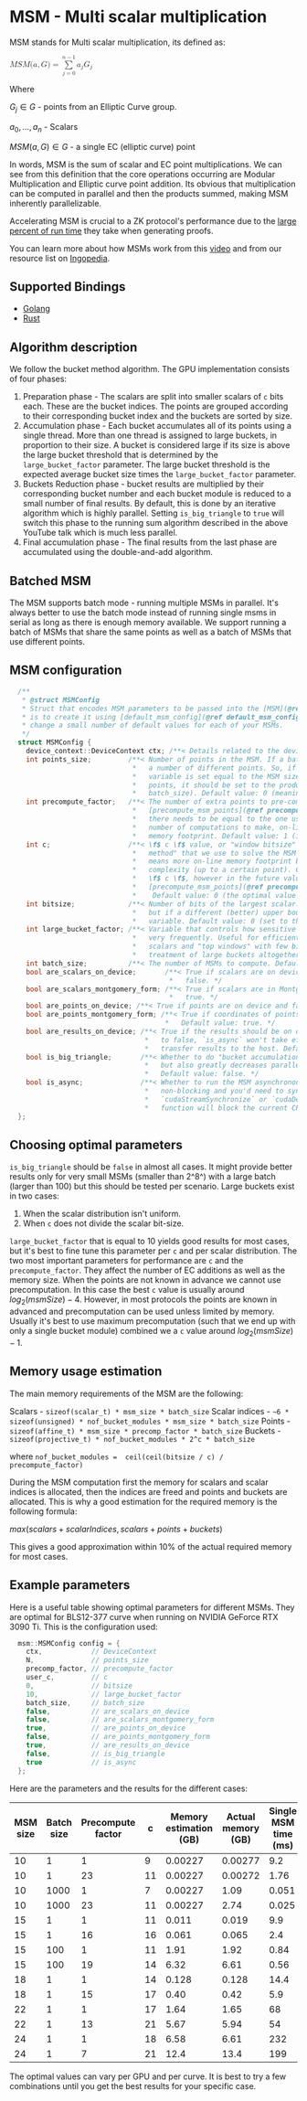 # MSM - Multi scalar multiplication

MSM stands for Multi scalar multiplication, its defined as:

<math xmlns="http://www.w3.org/1998/Math/MathML">
  <mi>M</mi>
  <mi>S</mi>
  <mi>M</mi>
  <mo stretchy="false">(</mo>
  <mi>a</mi>
  <mo>,</mo>
  <mi>G</mi>
  <mo stretchy="false">)</mo>
  <mo>=</mo>
  <munderover>
    <mo data-mjx-texclass="OP" movablelimits="false">&#x2211;</mo>
    <mrow data-mjx-texclass="ORD">
      <mi>j</mi>
      <mo>=</mo>
      <mn>0</mn>
    </mrow>
    <mrow data-mjx-texclass="ORD">
      <mi>n</mi>
      <mo>&#x2212;</mo>
      <mn>1</mn>
    </mrow>
  </munderover>
  <msub>
    <mi>a</mi>
    <mi>j</mi>
  </msub>
  <msub>
    <mi>G</mi>
    <mi>j</mi>
  </msub>
</math>

Where

$G_j \in G$ - points from an Elliptic Curve group.

$a_0, \ldots, a_n$ - Scalars

$MSM(a, G) \in G$ - a single EC (elliptic curve) point

In words, MSM is the sum of scalar and EC point multiplications. We can see from this definition that the core operations occurring are Modular Multiplication and Elliptic curve point addition. Its obvious that multiplication can be computed in parallel and then the products summed, making MSM inherently parallelizable.

Accelerating MSM is crucial to a ZK protocol's performance due to the [large percent of run time](https://hackmd.io/@0xMonia/SkQ6-oRz3#Hardware-acceleration-in-action) they take when generating proofs.

You can learn more about how MSMs work from this [video](https://www.youtube.com/watch?v=Bl5mQA7UL2I) and from our resource list on [Ingopedia](https://www.ingonyama.com/ingopedia/msm).

## Supported Bindings

- [Golang](../golang-bindings/msm.md)
- [Rust](../rust-bindings//msm.md)

## Algorithm description

We follow the bucket method algorithm. The GPU implementation consists of four phases:

1. Preparation phase - The scalars are split into smaller scalars of `c` bits each. These are the bucket indices. The points are grouped according to their corresponding bucket index and the buckets are sorted by size.
2. Accumulation phase - Each bucket accumulates all of its points using a single thread. More than one thread is assigned to large buckets, in proportion to their size. A bucket is considered large if its size is above the large bucket threshold that is determined by the `large_bucket_factor` parameter. The large bucket threshold is the expected average bucket size times the `large_bucket_factor` parameter.
3. Buckets Reduction phase - bucket results are multiplied by their corresponding bucket number and each bucket module is reduced to a small number of final results. By default, this is done by an iterative algorithm which is highly parallel. Setting `is_big_triangle` to `true` will switch this phase to the running sum algorithm described in the above YouTube talk which is much less parallel.
4. Final accumulation phase - The final results from the last phase are accumulated using the double-and-add algorithm.

## Batched MSM

The MSM supports batch mode - running multiple MSMs in parallel. It's always better to use the batch mode instead of running single msms in serial as long as there is enough memory available. We support running a batch of MSMs that share the same points as well as a batch of MSMs that use different points.

## MSM configuration

```c++
  /**
   * @struct MSMConfig
   * Struct that encodes MSM parameters to be passed into the [MSM](@ref MSM) function. The intended use of this struct
   * is to create it using [default_msm_config](@ref default_msm_config) function and then you'll hopefully only need to
   * change a small number of default values for each of your MSMs.
   */
  struct MSMConfig {
    device_context::DeviceContext ctx; /**< Details related to the device such as its id and stream id. */
    int points_size;         /**< Number of points in the MSM. If a batch of MSMs needs to be computed, this should be
                              *   a number of different points. So, if each MSM re-uses the same set of points, this
                              *   variable is set equal to the MSM size. And if every MSM uses a distinct set of
                              *   points, it should be set to the product of MSM size and [batch_size](@ref
                              *   batch_size). Default value: 0 (meaning it's equal to the MSM size). */
    int precompute_factor;   /**< The number of extra points to pre-compute for each point. See the
                              *   [precompute_msm_points](@ref precompute_msm_points) function, `precompute_factor` passed
                              *   there needs to be equal to the one used here. Larger values decrease the
                              *   number of computations to make, on-line memory footprint, but increase the static
                              *   memory footprint. Default value: 1 (i.e. don't pre-compute). */
    int c;                   /**< \f$ c \f$ value, or "window bitsize" which is the main parameter of the "bucket
                              *   method" that we use to solve the MSM problem. As a rule of thumb, larger value
                              *   means more on-line memory footprint but also more parallelism and less computational
                              *   complexity (up to a certain point). Currently pre-computation is independent of
                              *   \f$ c \f$, however in the future value of \f$ c \f$ here and the one passed into the
                              *   [precompute_msm_points](@ref precompute_msm_points) function will need to be identical.
                              *    Default value: 0 (the optimal value of \f$ c \f$ is chosen automatically).  */
    int bitsize;             /**< Number of bits of the largest scalar. Typically equals the bitsize of scalar field,
                              *   but if a different (better) upper bound is known, it should be reflected in this
                              *   variable. Default value: 0 (set to the bitsize of scalar field). */
    int large_bucket_factor; /**< Variable that controls how sensitive the algorithm is to the buckets that occur
                              *   very frequently. Useful for efficient treatment of non-uniform distributions of
                              *   scalars and "top windows" with few bits. Can be set to 0 to disable separate
                              *   treatment of large buckets altogether. Default value: 10. */
    int batch_size;          /**< The number of MSMs to compute. Default value: 1. */
    bool are_scalars_on_device;       /**< True if scalars are on device and false if they're on host. Default value:
                                       *   false. */
    bool are_scalars_montgomery_form; /**< True if scalars are in Montgomery form and false otherwise. Default value:
                                       *   true. */
    bool are_points_on_device; /**< True if points are on device and false if they're on host. Default value: false. */
    bool are_points_montgomery_form; /**< True if coordinates of points are in Montgomery form and false otherwise.
                                      *   Default value: true. */
    bool are_results_on_device; /**< True if the results should be on device and false if they should be on host. If set
                                 *   to false, `is_async` won't take effect because a synchronization is needed to
                                 *   transfer results to the host. Default value: false. */
    bool is_big_triangle;       /**< Whether to do "bucket accumulation" serially. Decreases computational complexity
                                 *   but also greatly decreases parallelism, so only suitable for large batches of MSMs.
                                 *   Default value: false. */
    bool is_async;              /**< Whether to run the MSM asynchronously. If set to true, the MSM function will be
                                 *   non-blocking and you'd need to synchronize it explicitly by running
                                 *   `cudaStreamSynchronize` or `cudaDeviceSynchronize`. If set to false, the MSM
                                 *   function will block the current CPU thread. */
  };
```

## Choosing optimal parameters

`is_big_triangle` should be `false` in almost all cases. It might provide better results only for very small MSMs (smaller than 2^8^) with a large batch (larger than 100) but this should be tested per scenario.
Large buckets exist in two cases:
1. When the scalar distribution isn't uniform.
2. When `c` does not divide the scalar bit-size.

`large_bucket_factor` that is equal to 10 yields good results for most cases, but it's best to fine tune this parameter per `c` and per scalar distribution.
The two most important parameters for performance are `c` and the `precompute_factor`. They affect the number of EC additions as well as the memory size. When the points are not known in advance we cannot use precomputation. In this case the best `c` value is usually around $log_2(msmSize) - 4$. However, in most protocols the points are known in advanced and precomputation can be used unless limited by memory. Usually it's best to use maximum precomputation (such that we end up with only a single bucket module) combined we a `c` value around $log_2(msmSize) - 1$.

## Memory usage estimation

The main memory requirements of the MSM are the following:

Scalars - `sizeof(scalar_t) * msm_size * batch_size`
Scalar indices - `~6 * sizeof(unsigned) * nof_bucket_modules * msm_size * batch_size`
Points - `sizeof(affine_t) * msm_size * precomp_factor * batch_size`
Buckets - `sizeof(projective_t) * nof_bucket_modules * 2^c * batch_size`

where `nof_bucket_modules =  ceil(ceil(bitsize / c) / precompute_factor)`

During the MSM computation first the memory for scalars and scalar indices is allocated, then the indices are freed and points and buckets are allocated. This is why a good estimation for the required memory is the following formula:

$max(scalars + scalarIndices, scalars + points + buckets)$

This gives a good approximation within 10% of the actual required memory for most cases.

## Example parameters

Here is a useful table showing optimal parameters for different MSMs. They are optimal for BLS12-377 curve when running on NVIDIA GeForce RTX 3090 Ti. This is the configuration used:

```c++
  msm::MSMConfig config = {
    ctx,            // DeviceContext
    N,              // points_size
    precomp_factor, // precompute_factor
    user_c,         // c
    0,              // bitsize
    10,             // large_bucket_factor
    batch_size,     // batch_size
    false,          // are_scalars_on_device
    false,          // are_scalars_montgomery_form
    true,           // are_points_on_device
    false,          // are_points_montgomery_form
    true,           // are_results_on_device
    false,          // is_big_triangle
    true            // is_async
  };
```

Here are the parameters and the results for the different cases:

| MSM size | Batch size | Precompute factor | c | Memory estimation (GB) | Actual memory (GB) | Single MSM time (ms) |
| --- | --- | --- | --- | --- | --- | --- |
| 10 | 1 | 1 | 9 | 0.00227 | 0.00277 | 9.2 |
| 10 | 1 | 23 | 11 | 0.00227 | 0.00272 | 1.76 |
| 10 | 1000 | 1 | 7 | 0.00227 | 1.09 | 0.051 |
| 10 | 1000 | 23 | 11 | 0.00227 | 2.74 | 0.025 |
| 15 | 1 | 1 | 11 | 0.011 | 0.019 | 9.9 |
| 15 | 1 | 16 | 16 | 0.061 | 0.065 | 2.4 |
| 15 | 100 | 1 | 11 | 1.91 | 1.92 | 0.84 |
| 15 | 100 | 19 | 14 | 6.32 | 6.61 | 0.56 |
| 18 | 1 | 1 | 14 | 0.128 | 0.128 | 14.4 |
| 18 | 1 | 15 | 17 | 0.40 | 0.42 | 5.9 |
| 22 | 1 | 1 | 17 | 1.64 | 1.65 | 68 |
| 22 | 1 | 13 | 21 | 5.67 | 5.94 | 54 |
| 24 | 1 | 1 | 18 | 6.58 | 6.61 | 232 |
| 24 | 1 | 7 | 21 | 12.4 | 13.4 | 199 |

The optimal values can vary per GPU and per curve. It is best to try a few combinations until you get the best results for your specific case.
